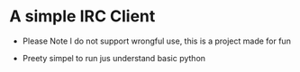 # A simple IRC Client

+ Please Note I do not support wrongful use, this is a project made for fun

+ Preety simpel to run jus understand basic python
